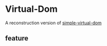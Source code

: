 # Virtual-Dom
A reconstruction version of [simple-virtual-dom](https://github.com/livoras/simple-virtual-dom)

## feature
